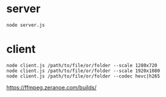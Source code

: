 server
======
```
node server.js
```

client
======
```
node client.js /path/to/file/or/folder --scale 1280x720
node client.js /path/to/file/or/folder --scale 1920x1080
node client.js /path/to/file/or/folder --codec hevc|h265
```


https://ffmpeg.zeranoe.com/builds/
